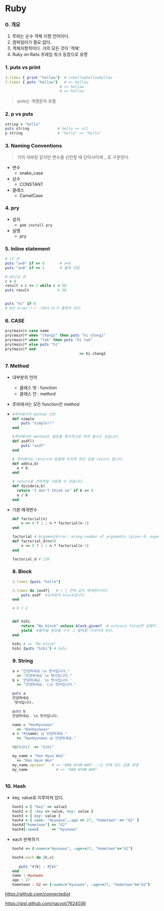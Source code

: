 # Ruby

### 0. 개요

1. 루비는 순수 객체 지향 언어이다.
2. 컴파일러가 필요 없다.
3. 객체지향적이다. 거의 모든 것이 '객체'
4. Ruby on Rails 프레임 워크 등장으로 유명



### 1. puts vs print

```ruby
3.times { print "hellow"}  # =>hellowhellowhellow
3.times { puts "hellow"}   # => hellow
						 # => hellow
						 # => hellow
```

> puts는 개행문자 포함



### 2. p vs puts

```ruby
string = "hello"
puts string 			# hello => nil 
p string 				# "hello" => "hello"
```



### 3. Naming Conventions

> 거의 자바랑 같지만 변수를 선언할 때 단어사이에  _ 로 구분한다.

- 변수
  - snake_case
- 상수
  - CONSTANT
- 클래스
  - CamelCase



### 4. pry

- 설치
  - `gem install pry`
- 실행
  - pry



### 5. Inline statement

```ruby
# if 문
puts "a=0" if == 0		 # a=0
puts "a=0" if == 1		 # 출력 안됨

# while 문
c = 0
result = c += 2 while c < 50
puts result				# 50
    

puts "hi" if 0
# 0은 true!!!!! 그래서 hi가 출력이 된다.
```



### 6. CASE

```ruby
pry(main)> case name
pry(main)* when "chang2" then puts "hi chang2"  
pry(main)* when "tak" then puts "hi tak"  
pry(main)* else puts "hi"  
pry(main)* end  
 								  => hi chang2
```





### 7. Method

- 대부분의 언어

  - 클래스 밖  :  function
  - 클래스 안  : method

- 루비에서는 모든 function은 method

- ```ruby
  #루비에서의 method 선언
  def simple
      puts "simple!!"
  end
  
  #루비에서의 method는 괄호를 명시적으로 하여 줄수도 있습니다.
  def asdf()
      puts "asdf"
  end
  
  # 루비에서는 return이 없을때 마지막 연산 값을 return 합니다. 
  def add(a,b)
  	a + b
  end  
  
  # return을 선택적을 사용할 수 있습니다. 
  def divide(a,b)
  	return "I don't think so" if b == 0
  	a / b
  end  
  ```

- 기본 매개변수

  ```ruby
  def factorial(n)
      n == 0 ? 1 : n * factorial(n-1)
  end
  
  factorial # ArgumentError: wrong number of arguments (given 0, expected 1)
  def factorial_d(n=5)
      n == 0 ? 1 : n * factorial(n-1)
  end
  
  factorial_d # 120
  
  ```

  

  ### 8. Block

  ```ruby
  3.times {puts "hello"}
  
  3.times do |asdf|   # | | 안에 값이 매개변수이다. 
      puts asdf  #요부분이 block입니다.
  end
  
  # 0 1 2
  
  
  def hihi
      return "No block" unless block_given?  # unless는 false면 실행이 된다. 
      yield  #블럭을 받았을 ㄸㅐ 그 블럭을 가리키게 된다. 
  end
  
  hihi # => "No block"
  hihi {puts "hihi"} # hihi
  
  
  ```

  ### 9. String

  ```ruby
  a = "안녕하세요 \n 멋사입니다."
  	=> "안녕하세요 \n 멋사입니다."
  b = '안녕하세요. \n 멋사입니다.'
  	=> "안녕하세요. \\n 멋사입니다."
  
  puts a
  안녕하세요 
   멋사입니다.
  
  puts b
  안녕하세요. \n 멋사입니다.
  
  name = "HanHyunwoo"
  	=> "HanHyunwoo"
  a = "#{name} 님 안녕하세요."                                   
  	=> "HanHyunwoo 님 안녕하세요."
  
  %Q(hihi)  => "hihi"
  
  my_name = "Han Hyun Woo"
  	=> "Han Hyun Woo"
  my_name.upcase!   # => "HAN HYUN WOO" ,!는 안에 있는 값을 변경
  my_name	          # => "HAN HYUN WOO"
  
  
  
  ```

  

### 10. Hash

- key, value로 이루어져 있다.

  ````ruby
  hash1 = { "key" => value}
  hash2 = { :key => value, key: value }
  hash3 = { key: value }
  hash4 = { name: "Hyunwoo",:age => 27, "hometown" => "G2" }  
  hash4["hometown"] => "G2"
  hash4[:name]      => "Hyunwoo"
  ````

  

  

- each 반복하기

  ```ruby
  hash4 => {:name=>"Hyunwoo", :age=>27, "hometown"=>"G2"}
  
  hash4.each do |k,v|
      
     puts "#{k} : #{v}"
  end  
  name : Hyunwoo
  age : 27
  hometown : G2 => {:name=>"Hyunwoo", :age=>27, "hometown"=>"G2"}
  ```





https://github.com/connectediot

https://gist.github.com/nacyot/7624036





